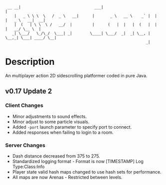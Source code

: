 ```
 __ __|                                 ___|                                          |   
    |   _ \ \ \  \   /  _ \   __|      |       _ \   __ \    _` |  |   |   _ \   __|  __| 
    |  (   | \ \  \ /   __/  |         |      (   |  |   |  (   |  |   |   __/ \__ \  |   
   _| \___/   \_/\_/  \___| _|        \____| \___/  _|  _| \__, | \__,_| \___| ____/ \__| 
                                                               _|                         
```

# Description
An multiplayer action 2D sidescrolling platformer coded in pure Java.

## v0.17 Update 2
### Client Changes
* Minor adjustments to sound effects.
* Minor adjust to some particle visuals.
* Added `-port` launch parameter to specify port to connect.
* Added responses when failing to login to a room.

### Server Changes
* Dash distance decreased from 375 to 275.
* Standardized logging format - Format is now [TIMESTAMP] Log Type:Class:Info
* Player state valid hash maps changed to use hash sets for performance.
* All maps are now Arenas - Restricted between levels.